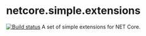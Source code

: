 # netcore.simple.extensions
[![Build status](https://ci.appveyor.com/api/projects/status/nanjfyc8xmjvr7k9?svg=true)](https://ci.appveyor.com/project/bernardbr/netcore-simple-extensions)
A set of simple extensions for NET Core.
